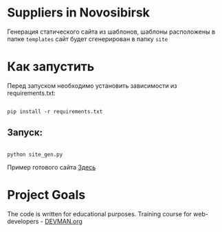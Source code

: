 # Suppliers in Novosibirsk
Генерация статического сайта из шаблонов, шаблоны расположены в папке ```templates``` сайт будет сгенерирован в папку ```site```

# Как запустить
Перед запуском необходимо установить зависимости из requirements.txt:
```#!bash

pip install -r requirements.txt

```
## Запуск:

```#!bash

python site_gen.py 

```
Пример готового сайта [Здесь](https://askanio234.github.io/22_proto_markup/site/index.html)


# Project Goals

The code is written for educational purposes. Training course for web-developers - [DEVMAN.org](https://devman.org)
